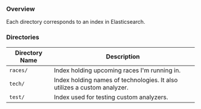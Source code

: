 ### Overview

Each directory corresponds to an index in Elasticsearch.

### Directories

| Directory Name      | Description                                                                           |
|---------------------|---------------------------------------------------------------------------------------|
| `races/`            | Index holding upcoming races I'm running in.                                          |
| `tech/`             | Index holding names of technologies.  It also utilizes a custom analyzer.             |
| `test/`             | Index used for testing custom analyzers.                                              |
